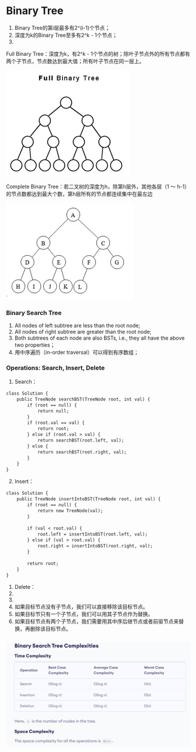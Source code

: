 # Binary Tree

1. Binary Tree的第i层最多有2^(i-1)个节点；
2. 深度为k的Binary Tree至多有2^k - 1个节点；
3.

Full Binary Tree：深度为k，有2^k - 1个节点的树；除叶子节点外的所有节点都有两个子节点，节点数达到最大值；所有叶子节点在同一层上。

![](../.gitbook/assets/image.png)

Complete Binary Tree：若二叉树的深度为h，除第h层外，其他各层（1 ～ h-1）的节点数都达到最大个数，第h层所有的节点都连续集中在最左边

![](<../.gitbook/assets/image (2).png>)



### Binary Search Tree

1. All nodes of left subtree are less than the root node;
2. All nodes of right subtree are greater than the root node;
3. Both subtrees of each node are also BSTs, i.e., they all have the above two properties；
4. 用中序遍历（in-order traversal）可以得到有序数组；



### Operations: Search, Insert, Delete

1. Search：

```
class Solution {
    public TreeNode searchBST(TreeNode root, int val) {
        if (root == null) {
            return null;
        }
        if (root.val == val) {
            return root;
        } else if (root.val > val) {
            return searchBST(root.left, val);
        } else {
            return searchBST(root.right, val);
        }
    }
}
```

2. Insert：

```
class Solution {
    public TreeNode insertIntoBST(TreeNode root, int val) {
        if (root == null) {
            return new TreeNode(val);
        }

        if (val < root.val) {
            root.left = insertIntoBST(root.left, val);
        } else if (val > root.val) {
            root.right = insertIntoBST(root.right, val);
        }

        return root;
    }
}
```

1. Delete：
2.
3.
4. 如果目标节点没有子节点，我们可以直接移除该目标节点。
5. 如果目标节只有一个子节点，我们可以用其子节点作为替换。
6. 如果目标节点有两个子节点，我们需要用其中序后继节点或者前驱节点来替换，再删除该目标节点。

```
```

![](<../.gitbook/assets/image (3).png>)
